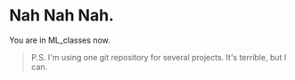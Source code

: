 # Nah Nah Nah.
 You are in ML_classes now. 
> P.S. I'm using one git repository for several projects. It's terrible, but I can.
